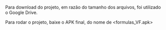 Para download do projeto, em razão do tamanho dos arquivos, foi utilizado o Google Drive. 

Para rodar o projeto, baixe o APK final, do nome de <formulas_VF.apk>
